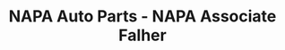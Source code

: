 ---
title: "NAPA Auto Parts - NAPA Associate Falher"
url: /falher/napa-auto-parts-napa-associate-falher/
shop: car parts
---